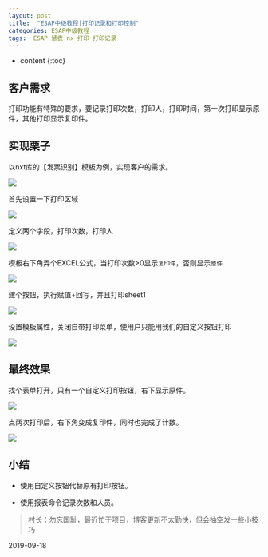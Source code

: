 ```yaml
---
layout: post
title:  "ESAP中级教程|打印记录和打印控制"
categories: ESAP中级教程
tags:  ESAP 慧表 nx 打印 打印记录
---
```


* content
{:toc}

## 客户需求

打印功能有特殊的要求，要记录打印次数，打印人，打印时间，第一次打印显示原件，其他打印显示复印件。

## 实现栗子

以nxt库的【发票识别】模板为例，实现客户的需求。

![](/img/log15-1.png)

首先设置一下打印区域

![](/img/log15-2.png)

定义两个字段，打印次数，打印人

![](/img/log15-3.png)

模板右下角弄个EXCEL公式，当打印次数>0显示`复印件`，否则显示`原件`

![](/img/log15-6.png)

建个按钮，执行赋值+回写，并且打印sheet1

![](/img/log15-4.png)

设置模板属性，关闭自带打印菜单，使用户只能用我们的自定义按钮打印

![](/img/log15-5.png)

## 最终效果

找个表单打开，只有一个自定义打印按钮，右下显示原件。

![](/img/log15-7.png)

点两次打印后，右下角变成复印件，同时也完成了计数。

![](/img/log15-8.png)

## 小结

* 使用自定义按钮代替原有打印按钮。

* 使用报表命令记录次数和人员。

> 村长：勿忘国耻，最近忙于项目，博客更新不太勤快，但会抽空发一些小技巧

2019-09-18